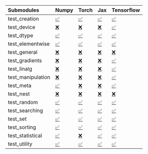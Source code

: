 | Submodules        | Numpy                                                                                                                           | Torch                                                                                                                           | Jax                                                                                                                             | Tensorflow                                                                                                                      |
|:------------------|:--------------------------------------------------------------------------------------------------------------------------------|:--------------------------------------------------------------------------------------------------------------------------------|:--------------------------------------------------------------------------------------------------------------------------------|:--------------------------------------------------------------------------------------------------------------------------------|
| test_creation     | <a href="https://github.com/unifyai/ivy/runs/7810461204?check_suite_focus=true" rel="noopener noreferrer" target="_blank">✅</a> | <a href="https://github.com/unifyai/ivy/runs/7810462978?check_suite_focus=true" rel="noopener noreferrer" target="_blank">✅</a> | <a href="https://github.com/unifyai/ivy/runs/7810464616?check_suite_focus=true" rel="noopener noreferrer" target="_blank">✅</a> | <a href="https://github.com/unifyai/ivy/runs/7810466361?check_suite_focus=true" rel="noopener noreferrer" target="_blank">✅</a> |
| test_device       | <a href="https://github.com/unifyai/ivy/runs/7810461271?check_suite_focus=true" rel="noopener noreferrer" target="_blank">❌</a> | <a href="https://github.com/unifyai/ivy/runs/7810463088?check_suite_focus=true" rel="noopener noreferrer" target="_blank">❌</a> | <a href="https://github.com/unifyai/ivy/runs/7810464730?check_suite_focus=true" rel="noopener noreferrer" target="_blank">❌</a> | <a href="https://github.com/unifyai/ivy/runs/7810466442?check_suite_focus=true" rel="noopener noreferrer" target="_blank">✅</a> |
| test_dtype        | <a href="https://github.com/unifyai/ivy/runs/7810461363?check_suite_focus=true" rel="noopener noreferrer" target="_blank">✅</a> | <a href="https://github.com/unifyai/ivy/runs/7810463189?check_suite_focus=true" rel="noopener noreferrer" target="_blank">✅</a> | <a href="https://github.com/unifyai/ivy/runs/7810464824?check_suite_focus=true" rel="noopener noreferrer" target="_blank">✅</a> | <a href="https://github.com/unifyai/ivy/runs/7810466535?check_suite_focus=true" rel="noopener noreferrer" target="_blank">✅</a> |
| test_elementwise  | <a href="https://github.com/unifyai/ivy/runs/7810461457?check_suite_focus=true" rel="noopener noreferrer" target="_blank">✅</a> | <a href="https://github.com/unifyai/ivy/runs/7810463311?check_suite_focus=true" rel="noopener noreferrer" target="_blank">✅</a> | <a href="https://github.com/unifyai/ivy/runs/7810464952?check_suite_focus=true" rel="noopener noreferrer" target="_blank">✅</a> | <a href="https://github.com/unifyai/ivy/runs/7810466624?check_suite_focus=true" rel="noopener noreferrer" target="_blank">✅</a> |
| test_general      | <a href="https://github.com/unifyai/ivy/runs/7810461566?check_suite_focus=true" rel="noopener noreferrer" target="_blank">❌</a> | <a href="https://github.com/unifyai/ivy/runs/7810463418?check_suite_focus=true" rel="noopener noreferrer" target="_blank">❌</a> | <a href="https://github.com/unifyai/ivy/runs/7810465044?check_suite_focus=true" rel="noopener noreferrer" target="_blank">❌</a> | <a href="https://github.com/unifyai/ivy/runs/7810466708?check_suite_focus=true" rel="noopener noreferrer" target="_blank">❌</a> |
| test_gradients    | <a href="https://github.com/unifyai/ivy/runs/7810461682?check_suite_focus=true" rel="noopener noreferrer" target="_blank">❌</a> | <a href="https://github.com/unifyai/ivy/runs/7810463528?check_suite_focus=true" rel="noopener noreferrer" target="_blank">❌</a> | <a href="https://github.com/unifyai/ivy/runs/7810465159?check_suite_focus=true" rel="noopener noreferrer" target="_blank">❌</a> | <a href="https://github.com/unifyai/ivy/runs/7810466814?check_suite_focus=true" rel="noopener noreferrer" target="_blank">✅</a> |
| test_linalg       | <a href="https://github.com/unifyai/ivy/runs/7810461824?check_suite_focus=true" rel="noopener noreferrer" target="_blank">❌</a> | <a href="https://github.com/unifyai/ivy/runs/7810463631?check_suite_focus=true" rel="noopener noreferrer" target="_blank">❌</a> | <a href="https://github.com/unifyai/ivy/runs/7810465287?check_suite_focus=true" rel="noopener noreferrer" target="_blank">❌</a> | <a href="https://github.com/unifyai/ivy/runs/7810466904?check_suite_focus=true" rel="noopener noreferrer" target="_blank">✅</a> |
| test_manipulation | <a href="https://github.com/unifyai/ivy/runs/7810461982?check_suite_focus=true" rel="noopener noreferrer" target="_blank">❌</a> | <a href="https://github.com/unifyai/ivy/runs/7810463739?check_suite_focus=true" rel="noopener noreferrer" target="_blank">❌</a> | <a href="https://github.com/unifyai/ivy/runs/7810465526?check_suite_focus=true" rel="noopener noreferrer" target="_blank">❌</a> | <a href="https://github.com/unifyai/ivy/runs/7810466991?check_suite_focus=true" rel="noopener noreferrer" target="_blank">✅</a> |
| test_meta         | <a href="https://github.com/unifyai/ivy/runs/7810462129?check_suite_focus=true" rel="noopener noreferrer" target="_blank">✅</a> | <a href="https://github.com/unifyai/ivy/runs/7810463805?check_suite_focus=true" rel="noopener noreferrer" target="_blank">❌</a> | <a href="https://github.com/unifyai/ivy/runs/7810465660?check_suite_focus=true" rel="noopener noreferrer" target="_blank">❌</a> | <a href="https://github.com/unifyai/ivy/runs/7810467119?check_suite_focus=true" rel="noopener noreferrer" target="_blank">✅</a> |
| test_nest         | <a href="https://github.com/unifyai/ivy/runs/7810462250?check_suite_focus=true" rel="noopener noreferrer" target="_blank">❌</a> | <a href="https://github.com/unifyai/ivy/runs/7810463899?check_suite_focus=true" rel="noopener noreferrer" target="_blank">❌</a> | <a href="https://github.com/unifyai/ivy/runs/7810465744?check_suite_focus=true" rel="noopener noreferrer" target="_blank">❌</a> | <a href="https://github.com/unifyai/ivy/runs/7810467249?check_suite_focus=true" rel="noopener noreferrer" target="_blank">❌</a> |
| test_random       | <a href="https://github.com/unifyai/ivy/runs/7810462364?check_suite_focus=true" rel="noopener noreferrer" target="_blank">✅</a> | <a href="https://github.com/unifyai/ivy/runs/7810464012?check_suite_focus=true" rel="noopener noreferrer" target="_blank">✅</a> | <a href="https://github.com/unifyai/ivy/runs/7810465828?check_suite_focus=true" rel="noopener noreferrer" target="_blank">✅</a> | <a href="https://github.com/unifyai/ivy/runs/7810467326?check_suite_focus=true" rel="noopener noreferrer" target="_blank">✅</a> |
| test_searching    | <a href="https://github.com/unifyai/ivy/runs/7810462487?check_suite_focus=true" rel="noopener noreferrer" target="_blank">✅</a> | <a href="https://github.com/unifyai/ivy/runs/7810464122?check_suite_focus=true" rel="noopener noreferrer" target="_blank">✅</a> | <a href="https://github.com/unifyai/ivy/runs/7810465907?check_suite_focus=true" rel="noopener noreferrer" target="_blank">✅</a> | <a href="https://github.com/unifyai/ivy/runs/7810467410?check_suite_focus=true" rel="noopener noreferrer" target="_blank">✅</a> |
| test_set          | <a href="https://github.com/unifyai/ivy/runs/7810462577?check_suite_focus=true" rel="noopener noreferrer" target="_blank">✅</a> | <a href="https://github.com/unifyai/ivy/runs/7810464219?check_suite_focus=true" rel="noopener noreferrer" target="_blank">✅</a> | <a href="https://github.com/unifyai/ivy/runs/7810465994?check_suite_focus=true" rel="noopener noreferrer" target="_blank">✅</a> | <a href="https://github.com/unifyai/ivy/runs/7810467481?check_suite_focus=true" rel="noopener noreferrer" target="_blank">✅</a> |
| test_sorting      | <a href="https://github.com/unifyai/ivy/runs/7810462669?check_suite_focus=true" rel="noopener noreferrer" target="_blank">✅</a> | <a href="https://github.com/unifyai/ivy/runs/7810464327?check_suite_focus=true" rel="noopener noreferrer" target="_blank">✅</a> | <a href="https://github.com/unifyai/ivy/runs/7810466092?check_suite_focus=true" rel="noopener noreferrer" target="_blank">✅</a> | <a href="https://github.com/unifyai/ivy/runs/7810467563?check_suite_focus=true" rel="noopener noreferrer" target="_blank">✅</a> |
| test_statistical  | <a href="https://github.com/unifyai/ivy/runs/7810462785?check_suite_focus=true" rel="noopener noreferrer" target="_blank">✅</a> | <a href="https://github.com/unifyai/ivy/runs/7810464424?check_suite_focus=true" rel="noopener noreferrer" target="_blank">❌</a> | <a href="https://github.com/unifyai/ivy/runs/7810466187?check_suite_focus=true" rel="noopener noreferrer" target="_blank">✅</a> | <a href="https://github.com/unifyai/ivy/runs/7810467649?check_suite_focus=true" rel="noopener noreferrer" target="_blank">✅</a> |
| test_utility      | <a href="https://github.com/unifyai/ivy/runs/7810462871?check_suite_focus=true" rel="noopener noreferrer" target="_blank">✅</a> | <a href="https://github.com/unifyai/ivy/runs/7810464526?check_suite_focus=true" rel="noopener noreferrer" target="_blank">✅</a> | <a href="https://github.com/unifyai/ivy/runs/7810466278?check_suite_focus=true" rel="noopener noreferrer" target="_blank">✅</a> | <a href="https://github.com/unifyai/ivy/runs/7810467741?check_suite_focus=true" rel="noopener noreferrer" target="_blank">✅</a> |
